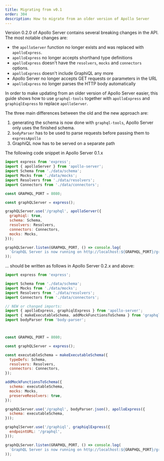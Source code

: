 ```yaml
---
title: Migrating from v0.1
order: 304
description: How to migrate from an older version of Apollo Server
---
```


Version 0.2.0 of Apollo Server contains several breaking changes in the API.
The most notable changes are:

- the `apolloServer` function no longer exists and was replaced with `apolloExpress`.
- `apolloExpress` no longer accepts shorthand type definitions
- `apolloExpress` doesn't have the `resolvers`, `mocks` and `connectors` options.
- `apolloExpress` doesn't include GraphiQL any more
- Apollo Server no longer accepts GET requests or parameters in the URL
- `apolloExpress` no longer parses the HTTP body automatically


In order to make updating from an older version of Apollo Server easier, this guide
shows how to use `graphql-tools` together with `apolloExpress` and `graphiqlExpress` to
replace `apolloServer`.

The three main differences between the old and the new approach are:
1. generating the schema is now done with `graphql-tools`, Apollo Server only uses the finished schema.
2. `bodyParser` has to be used to parse requests before passing them to `expressApollo`
3. GraphiQL now has to be served on a separate path

The following code snippet in Apollo Server 0.1.x

```js
import express from 'express';
import { apolloServer } from 'apollo-server';
import Schema from './data/schema';
import Mocks from './data/mocks';
import Resolvers from './data/resolvers';
import Connectors from './data/connectors';

const GRAPHQL_PORT = 8080;

const graphQLServer = express();

graphQLServer.use('/graphql', apolloServer({
  graphiql: true,
  schema: Schema,
  resolvers: Resolvers,
  connectors: Connectors,
  mocks: Mocks,
}));

graphQLServer.listen(GRAPHQL_PORT, () => console.log(
  `GraphQL Server is now running on http://localhost:${GRAPHQL_PORT}/graphql`
));
```

... should be written as follows in Apollo Server 0.2.x and above:


```js
import express from 'express';

import Schema from './data/schema';
import Mocks from './data/mocks';
import Resolvers from './data/resolvers';
import Connectors from './data/connectors';

// NEW or changed imports:
import { apolloExpress, graphiqlExpress } from 'apollo-server';
import { makeExecutableSchema, addMockFunctionsToSchema } from 'graphql-tools';
import bodyParser from 'body-parser';



const GRAPHQL_PORT = 8080;

const graphQLServer = express();

const executableSchema = makeExecutableSchema({
  typeDefs: Schema,
  resolvers: Resolvers,
  connectors: Connectors,
});

addMockFunctionsToSchema({
  schema: executableSchema,
  mocks: Mocks,
  preserveResolvers: true,
});

graphQLServer.use('/graphql', bodyParser.json(), apolloExpress({
  schema: executableSchema,
}));

graphqlServer.use('/graphiql', graphiqlExpress({
  endpointURL: '/graphql',
}));

graphQLServer.listen(GRAPHQL_PORT, () => console.log(
  `GraphQL Server is now running on http://localhost:${GRAPHQL_PORT}/graphql`
));
```
